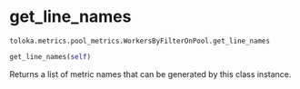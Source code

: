 # get_line_names
`toloka.metrics.pool_metrics.WorkersByFilterOnPool.get_line_names`

```python
get_line_names(self)
```

Returns a list of metric names that can be generated by this class instance.

